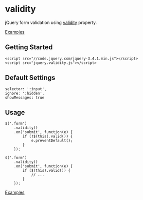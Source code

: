 # validity
jQuery form validation using [validity](https://html.spec.whatwg.org/#dom-cva-validity) property.

[Examples](http://htmlpreview.github.io/?https://github.com/gustavoconci/validity/blob/master/index.html)

## Getting Started
```
<script src="//code.jquery.com/jquery-3.4.1.min.js"></script>
<script src="jquery.validity.js"></script>
```

## Default Settings
```
selector: ':input',
ignore: ':hidden',
showMessages: true
```

## Usage
```
$('.form')
    .validity()
    .on('submit', function(e) {
        if (!$(this).valid()) {
            e.preventDefault();
        }
    });
```

```
$('.form')
    .validity()
    .on('submit', function(e) {
        if ($(this).valid()) {
            // ...
        }
    });
```

[Examples](http://htmlpreview.github.io/?https://github.com/gustavoconci/validity/blob/master/index.html)
